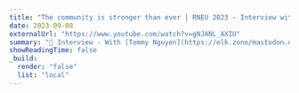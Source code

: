 ```yaml
---
title: "The community is stronger than ever | RNEU 2023 - Interview with Tommy Nguyen & Lorenzo Sciandra"
date: 2023-09-08
externalUrl: "https://www.youtube.com/watch?v=gNJANL_AXIU"
summary: "🎤 Interview - With [Tommy Nguyen](https://elk.zone/mastodon.online/@tido@hachyderm.io), at [React Native EU 2023](https://www.react-native.eu)."
showReadingTime: false
_build:
  render: "false"
  list: "local"
---
```


